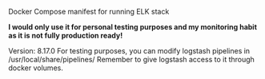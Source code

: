 Docker Compose manifest for running ELK stack 

**I would only use it for personal testing purposes and my monitoring habit as it is not fully production ready!**

Version: 8.17.0
For testing purposes, you can modify logstash pipelines in /usr/local/share/pipelines/
Remember to give logstash access to it through docker volumes.

